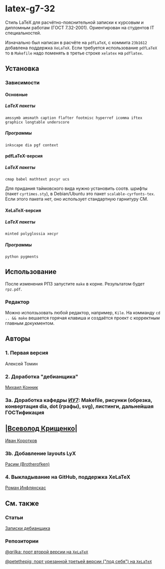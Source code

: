 latex-g7-32
===========

Стиль LaTeX для расчётно-пояснительной записки к курсовым и дипломным работам (ГОСТ 7.32-2001). Ориентирован на студентов IT специальностей.

Изначально был написан в расчёте на `pdfLaTeX`, с коммита `23b1612` добавлена поддержка `XeLaTeX`. Если требуется использование `pdfLaTeX` то в `Makefile` надо поменять в третье строке `xelatex` на `pdflatex`.

## Установка

### Зависимости

#### Основные

##### LaTeX пакеты
```
amssymb amsmath caption flafter footmisc hyperref icomma iftex graphicx longtable underscore 
```

##### Программы
```
inkscape dia pgf context 
```

#### pdfLaTeX-версия
##### LaTeX пакеты
```
cmap babel mathtext pscyr ucs
```

Для придания таймовского вида нужно установить соотв. шрифты (пакет `cyrtimes.sty`), в Debian/Ubuntu это пакет `scalable-cyrfonts-tex`. Если этого пакета нет, оно использует стандартную гарнитуру CM.

#### XeLaTeX-версия
##### LaTeX пакеты
```
minted polyglossia xecyr
```
##### Программы
```
python pygments
```

## Использование
После изменения РПЗ запустите `make` в корне. Результатом будет `rpz.pdf`.

### Редактор
Можно исползьзовать любой редактор, например, `Kile`. На комманду `cd .. && make` вешается горячая клавиша и создаётся проект с корректным главным докукментом.

Авторы
------

### 1. Первая версия
Алексей Томин

### 2. Доработка "дебианщика"
[Михаил Конник](http://mydebianblog.blogspot.ru/2008/09/732-2001-latex.html)

### 3a. Доработка кафедры [ИУ7](http://iu7.bmstu.ru): Makefile, рисунки (обрезка, конвертация dia, dot (графы), svg), листинги, дальнейшая ГОСТификация
|[Всеволод Крищенко](http://sevik.ru/latex/)|
-------------------

[Иван Коротков](https://github.com/tw33dl3dee)

### 3b. Добавление layouts LyX
[Расим (Brotherofken)](http://habrahabr.ru/post/116517/)

### 4. Выкладывание на GitHub, поддержка XeLaTeX
[Роман Инфлянскас](https://github.com/rominf)

## См. также
### Статьи
[Записки дебианщика](http://mydebianblog.blogspot.nl/2008/11/latex.html)

### Репозитории
[@qrilka: порт второй версии на `XeLaTeX`](https://github.com/qrilka/G7-32)

[@petethepig: порт урезанной третьей версии ("под себя") на `XeLaTeX`](https://github.com/petethepig/diploma)
